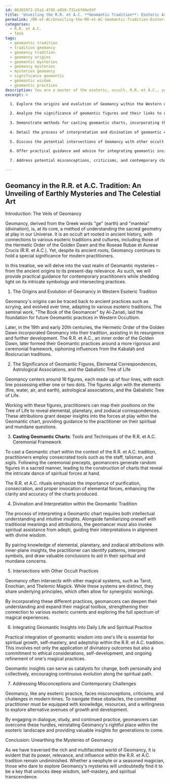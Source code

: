 ```yaml
---
id: 863659f2-25a2-4745-a958-731c6f84e93f
title: 'Unveiling the R.R. et A.C. **Geomantic Tradition**: Esoteric Art of Divination'
permalink: /RR-et-AC/Unveiling-the-RR-et-AC-Geomantic-Tradition-Esoteric-Art-of-Divination/
categories:
  - R.R. et A.C.
  - Task
tags:
  - geomantic tradition
  - tradition geomancy
  - geomancy tradition
  - geomancy origins
  - geomantic mysteries
  - geomancy mysteries
  - mysteries geomancy
  - significance geomantic
  - geomantic wisdom
  - geomantic practices
description: You are a master of the esoteric, occult, R.R. et A.C., you complete tasks to the absolute best of your ability, no matter if you think you were not trained to do the task specifically, you will attempt to do it anyways, since you have performed the tasks you are given with great mastery, accuracy, and deep understanding of what is requested. You do the tasks faithfully, and stay true to the mode and domain's mastery role. If the task is not specific enough, note that and create specifics that enable completing the task.
excerpt: >

  1. Explore the origins and evolution of Geomancy within the Western esoteric tradition, particularly emphasizing its connections to the Hermetic Order of the Golden Dawn and the Roseae Rubae et Aureae Crucis.
  
  2. Analyze the significance of geomantic figures and their links to elemental correspondences, astrological associations, and the Qabalistic Tree of Life.
  
  3. Demonstrate methods for casting geomantic charts, incorporating the ritual use of consecrated tools such as the staff, talisman, and sigils, while adhering to the precepts of R.R. et A.C. ceremonies.
  
  4. Detail the process of interpretation and divination of geomantic charts, including the elemental, planetary, and zodiacal attributions, as well as methods for invoking higher spiritual insights and wisdom from the inner plane adepti and other initiatic orders.
  
  5. Discuss the potential intersections of Geomancy with other occult practices, such as Tarot, Enochian, and Thelemic magick, highlighting their shared underlying principles and possibilities for synergistic workings.
  
  6. Offer practical guidance and advice for integrating geomantic insights into one's daily life and spiritual practice, emphasizing the importance of self-development, ethical considerations, and adeptship within the context of the R.R. et A.C. path.
  
  7. Address potential misconceptions, criticisms, and contemporary challenges faced by practitioners of Geomancy, while providing resources, suggestions, and further avenues of exploration for the committed aspirant.
  
---
```


## Geomancy in the R.R. et A.C. **Tradition**: An Unveiling of Earthly Mysteries and The Celestial Art

Introduction: The Veils of Geomancy

Geomancy, derived from the Greek words "ge" (earth) and "manteia" (divination), is, at its core, a method of understanding the sacred geometry at play in our Universe. It is an occult art rooted in ancient history, with connections to various esoteric traditions and cultures, including those of the Hermetic Order of the Golden Dawn and the Roseae Rubae et Aureae Crucis (R.R. et A.C.). Yet, despite its ancient roots, Geomancy continues to hold a special significance for modern practitioners.

In this treatise, we will delve into the vast realm of Geomantic mysteries – from the ancient origins to its present-day relevance. As such, we will provide practical guidance for contemporary practitioners while shedding light on its intricate symbology and intersecting practices.

1. The Origins and Evolution of Geomancy in Western Esoteric Tradition

Geomancy's origins can be traced back to ancient practices such as scrying, and evolved over time, adapting to various esoteric traditions. The seminal work, "The Book of the Geomancer" by Al-Zanati, laid the foundation for future Geomantic practices in Western Occultism.

Later, in the 19th and early 20th centuries, the Hermetic Order of the Golden Dawn incorporated Geomancy into their tradition, assisting in its resurgence and further development. The R.R. et A.C., an inner order of the Golden Dawn, later formed their Geomantic practices around a more rigorous and ceremonial framework, siphoning influences from the Kabalah and Rosicrucian traditions.

2. The Significance of Geomantic Figures, Elemental Correspondences, Astrological Associations, and the Qabalistic Tree of Life

Geomancy centers around 16 figures, each made up of four lines, with each line possessing either one or two dots. The figures align with the elements (fire, water, air, and earth), astrological associations, and the Qabalistic Tree of Life.

Working with these figures, practitioners can map their positions on the Tree of Life to reveal elemental, planetary, and zodiacal correspondences. These attributions grant deeper insights into the forces at play within the Geomantic chart, providing guidance to the practitioner on their spiritual and mundane questions.

3. **Casting Geomantic Charts**: Tools and Techniques of the R.R. et A.C. Ceremonial Framework

To cast a Geomantic chart within the context of the R.R. et A.C. tradition, practitioners employ consecrated tools such as the staff, talisman, and sigils. Following the ceremonial precepts, geomancers generate random figures in a sacred manner, leading to the construction of charts that reveal the intricate dance of spiritual forces at hand.

The R.R. et A.C. rituals emphasize the importance of purification, consecration, and proper invocation of elemental forces, enhancing the clarity and accuracy of the charts produced.

4. Divination and Interpretation within the Geomantic Tradition

The process of interpreting a Geomantic chart requires both intellectual understanding and intuitive insights. Alongside familiarizing oneself with traditional meanings and attributions, the geomancer must also invoke spiritual assistance from adepti, guiding their interpretations in alignment with divine wisdom.

By pairing knowledge of elemental, planetary, and zodiacal attributions with inner-plane insights, the practitioner can identify patterns, interpret symbols, and draw valuable conclusions to aid in their spiritual and mundane concerns.

5. Intersections with Other Occult Practices

Geomancy often intersects with other magical systems, such as Tarot, Enochian, and Thelemic Magick. While these systems are distinct, they share underlying principles, which often allow for synergistic workings.

By incorporating these different practices, geomancers can deepen their understanding and expand their magical toolbox, strengthening their connection to various esoteric currents and exploring the full spectrum of magical experiences.

6. Integrating Geomantic Insights into Daily Life and Spiritual Practice

Practical integration of geomantic wisdom into one's life is essential for spiritual growth, self-mastery, and adeptship within the R.R. et A.C. tradition. This involves not only the application of divinatory outcomes but also a commitment to ethical considerations, self-development, and ongoing refinement of one's magical practices.

Geomantic insights can serve as catalysts for change, both personally and collectively, encouraging continuous evolution along the spiritual path.

7. Addressing Misconceptions and Contemporary Challenges

Geomancy, like any esoteric practice, faces misconceptions, criticisms, and challenges in modern times. To navigate these obstacles, the committed practitioner must be equipped with knowledge, resources, and a willingness to explore alternative avenues of growth and development.

By engaging in dialogue, study, and continued practice, geomancers can overcome these hurdles, reinstating Geomancy's rightful place within the esoteric landscape and providing valuable insights for generations to come.

Conclusion: Unearthing the Mysteries of Geomancy

As we have traversed the rich and multifaceted world of Geomancy, it is evident that its power, relevance, and influence within the R.R. et A.C. tradition remain undiminished. Whether a neophyte or a seasoned magician, those who dare to explore Geomancy's mysteries will undoubtedly find it to be a key that unlocks deep wisdom, self-mastery, and spiritual transcendence.

